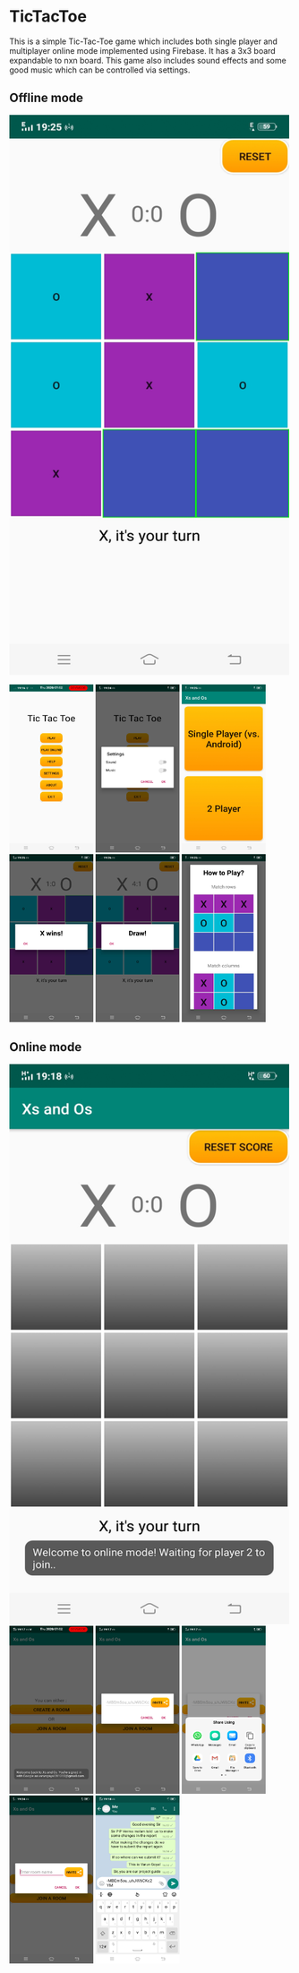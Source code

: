 # TicTacToe
This is a simple Tic-Tac-Toe game which includes both single player and multiplayer online mode implemented using Firebase. It has a 3x3 board expandable to nxn board.
This game also includes sound effects and some good music which can be controlled via settings. 

## Offline mode 
<img src="https://github.com/varunngoyal/TicTacToe/blob/master/screenshots/tictactoe_gameplay.jpg"  alt="The game board" width="500" height="1000">

<img src="https://github.com/varunngoyal/TicTacToe/blob/master/screenshots/tictactoe_menu.jpg" alt="Main menu of game" width="150" height="300"> <img src="https://github.com/varunngoyal/TicTacToe/blob/master/screenshots/tictactoe_settings.jpg"  alt="Settings"  width="150" height="300"> <img src="https://github.com/varunngoyal/TicTacToe/blob/master/screenshots/tictactoe_playermodes.jpg"  alt="Player modes" width="150" height="300"> <img src="https://github.com/varunngoyal/TicTacToe/blob/master/screenshots/tictactoe_xwins.jpg"  alt="X wins" width="150" height="300"> <img src="https://github.com/varunngoyal/TicTacToe/blob/master/screenshots/tictactoe_draw.jpg"  alt="Draw" width="150" height="300"> <img src="https://github.com/varunngoyal/TicTacToe/blob/master/screenshots/tictactoe_howtoplay.jpg"  alt="How to Play" width="150" height="300">

## Online mode
<img src="https://github.com/varunngoyal/TicTacToe/blob/master/screenshots/tictactoe_online_boardnotplayable.jpg"  alt="Board not playable" width="500" height="1000">
<img src="https://github.com/varunngoyal/TicTacToe/blob/master/screenshots/tictactoe_online_signin.jpg" alt="Sign In" width="150" height="300"> <img src="https://github.com/varunngoyal/TicTacToe/blob/master/screenshots/tictactoe_online_createroom.jpg"  alt="Create room"  width="150" height="300"> <img src="https://github.com/varunngoyal/TicTacToe/blob/master/screenshots/tictactoe_invite.jpg"  alt="Invite" width="150" height="300"> <img src="https://github.com/varunngoyal/TicTacToe/blob/master/screenshots/tictactoe_online_joingame.jpg"  alt="Join game" width="150" height="300"> <img src="https://github.com/varunngoyal/TicTacToe/blob/master/screenshots/tictactoe_online_sharewhatsapp.jpg"  alt="Share on whatsapp" width="150" height="300"> 

